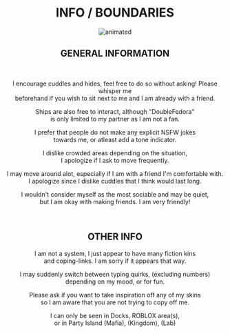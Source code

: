 <h1 align="center">
  INFO / BOUNDARIES
</h1>

<p align="center">
<img src="https://github.com/user-attachments/assets/2989a79c-5b28-4b5d-8986-d8f70064ebd0" alt="animated" />
</p>

<h2 align="center">
  GENERAL INFORMATION
</h2>

<br>

<p align="center">
I encourage cuddles and hides, feel free to do so without asking! Please whisper me<br>
beforehand if you wish to sit next to me and I am already with a friend.
</p>

<p align="center">
Ships are also free to interact, although "DoubleFedora"<br> 
is only limited to my partner as I am not a fan.
</p>

<p align="center">
I prefer that people do not make any explicit NSFW jokes<br>
towards me, or atleast add a tone indicator.
</p>

<p align="center">
I dislike crowded areas depending on the situation,<br>
I apologize if I ask to move frequently.
</p>

<p align="center">
I may move around alot, especially if I am with a friend I'm comfortable with.<br>
I apologize since I dislike cuddles that I think would last long.
</p>

<p align="center">
I wouldn't consider myself as the most sociable and may be quiet,<br>
but I am okay with making friends. I am very friendly!
</p>

<br>

<h2 align="center">
  OTHER INFO
</h2>

<p align="center">
I am not a system, I just appear to have many fiction kins<br>
and coping-links. I am sorry if it appears that way.
</p>

<p align="center">
I may suddenly switch between typing quirks, (excluding numbers)<br>
depending on my mood, or for fun.
</p>

<p align="center">
Please ask if you want to take inspiration off any of my skins<br>
so I am aware that you are not trying to copy off me.
</p>

<p align="center">
I can only be seen in Docks, ROBLOX area(s),<br>
or in Party Island (Mafia), (Kingdom), (Lab)
</p>
